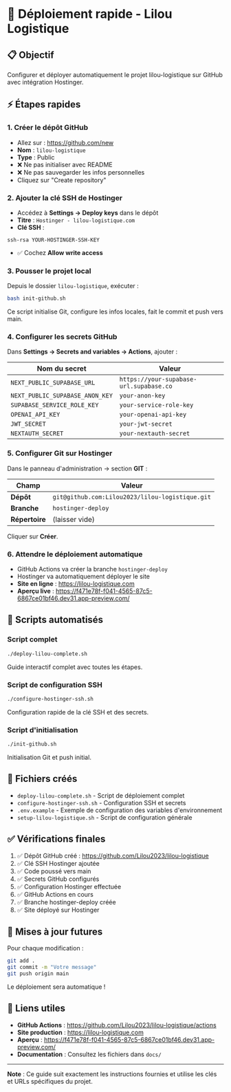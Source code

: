 # 🚀 Déploiement rapide - Lilou Logistique

## 📋 Objectif
Configurer et déployer automatiquement le projet lilou-logistique sur GitHub avec intégration Hostinger.

## ⚡ Étapes rapides

### 1. Créer le dépôt GitHub
- Allez sur : https://github.com/new
- **Nom** : `lilou-logistique`
- **Type** : Public
- ❌ Ne pas initialiser avec README
- ❌ Ne pas sauvegarder les infos personnelles
- Cliquez sur "Create repository"

### 2. Ajouter la clé SSH de Hostinger
- Accédez à **Settings → Deploy keys** dans le dépôt
- **Titre** : `Hostinger - lilou-logistique.com`
- **Clé SSH** :
```
ssh-rsa YOUR-HOSTINGER-SSH-KEY
```
- ✅ Cochez **Allow write access**

### 3. Pousser le projet local
Depuis le dossier `lilou-logistique`, exécuter :
```bash
bash init-github.sh
```
Ce script initialise Git, configure les infos locales, fait le commit et push vers main.

### 4. Configurer les secrets GitHub
Dans **Settings → Secrets and variables → Actions**, ajouter :

| Nom du secret | Valeur |
|---------------|--------|
| `NEXT_PUBLIC_SUPABASE_URL` | `https://your-supabase-url.supabase.co` |
| `NEXT_PUBLIC_SUPABASE_ANON_KEY` | `your-anon-key` |
| `SUPABASE_SERVICE_ROLE_KEY` | `your-service-role-key` |
| `OPENAI_API_KEY` | `your-openai-api-key` |
| `JWT_SECRET` | `your-jwt-secret` |
| `NEXTAUTH_SECRET` | `your-nextauth-secret` |

### 5. Configurer Git sur Hostinger
Dans le panneau d'administration → section **GIT** :

| Champ | Valeur |
|-------|--------|
| **Dépôt** | `git@github.com:Lilou2023/lilou-logistique.git` |
| **Branche** | `hostinger-deploy` |
| **Répertoire** | (laisser vide) |

Cliquer sur **Créer**.

### 6. Attendre le déploiement automatique
- GitHub Actions va créer la branche `hostinger-deploy`
- Hostinger va automatiquement déployer le site
- **Site en ligne** : https://lilou-logistique.com
- **Aperçu live** : https://f471e78f-f041-4565-87c5-6867ce01bf46.dev31.app-preview.com/

## 🔄 Scripts automatisés

### Script complet
```bash
./deploy-lilou-complete.sh
```
Guide interactif complet avec toutes les étapes.

### Script de configuration SSH
```bash
./configure-hostinger-ssh.sh
```
Configuration rapide de la clé SSH et des secrets.

### Script d'initialisation
```bash
./init-github.sh
```
Initialisation Git et push initial.

## 📁 Fichiers créés

- `deploy-lilou-complete.sh` - Script de déploiement complet
- `configure-hostinger-ssh.sh` - Configuration SSH et secrets
- `.env.example` - Exemple de configuration des variables d'environnement
- `setup-lilou-logistique.sh` - Script de configuration générale

## ✅ Vérifications finales

1. ✅ Dépôt GitHub créé : https://github.com/Lilou2023/lilou-logistique
2. ✅ Clé SSH Hostinger ajoutée
3. ✅ Code poussé vers main
4. ✅ Secrets GitHub configurés
5. ✅ Configuration Hostinger effectuée
6. ✅ GitHub Actions en cours
7. ✅ Branche hostinger-deploy créée
8. ✅ Site déployé sur Hostinger

## 🚀 Mises à jour futures

Pour chaque modification :
```bash
git add .
git commit -m "Votre message"
git push origin main
```
Le déploiement sera automatique !

## 🔗 Liens utiles

- **GitHub Actions** : https://github.com/Lilou2023/lilou-logistique/actions
- **Site production** : https://lilou-logistique.com
- **Aperçu** : https://f471e78f-f041-4565-87c5-6867ce01bf46.dev31.app-preview.com/
- **Documentation** : Consultez les fichiers dans `docs/`

---

**Note** : Ce guide suit exactement les instructions fournies et utilise les clés et URLs spécifiques du projet. 